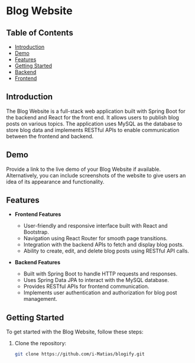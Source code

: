 # Blog Website


## Table of Contents

- [Introduction](#introduction)
- [Demo](#demo)
- [Features](#features)
- [Getting Started](#getting-started)
- [Backend](#backend)
- [Frontend](#frontend)

## Introduction

The Blog Website is a full-stack web application built with Spring Boot for the backend and React for the front end. It allows users to publish blog posts on various topics. The application uses MySQL as the database to store blog data and implements RESTful APIs to enable communication between the frontend and backend.

## Demo

Provide a link to the live demo of your Blog Website if available. Alternatively, you can include screenshots of the website to give users an idea of its appearance and functionality.

## Features

- **Frontend Features**
  - User-friendly and responsive interface built with React and Bootstrap.
  - Navigation using React Router for smooth page transitions.
  - Integration with the backend APIs to fetch and display blog posts.
  - Ability to create, edit, and delete blog posts using RESTful API calls.

- **Backend Features**
  - Built with Spring Boot to handle HTTP requests and responses.
  - Uses Spring Data JPA to interact with the MySQL database.
  - Provides RESTful APIs for frontend communication.
  - Implements user authentication and authorization for blog post management.

## Getting Started

To get started with the Blog Website, follow these steps:

1. Clone the repository:

   ```bash
   git clone https://github.com/i-Matias/blogify.git

